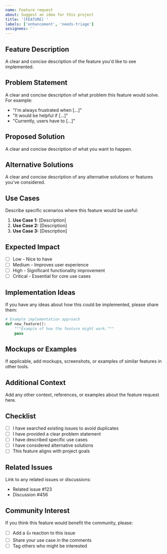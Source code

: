```yaml
---
name: Feature request
about: Suggest an idea for this project
title: '[FEATURE] '
labels: ['enhancement', 'needs-triage']
assignees: ''
---
```


## Feature Description

A clear and concise description of the feature you'd like to see implemented.

## Problem Statement

A clear and concise description of what problem this feature would solve. For example:
- "I'm always frustrated when [...]"
- "It would be helpful if [...]"
- "Currently, users have to [...]"

## Proposed Solution

A clear and concise description of what you want to happen.

## Alternative Solutions

A clear and concise description of any alternative solutions or features you've considered.

## Use Cases

Describe specific scenarios where this feature would be useful:

1. **Use Case 1:** [Description]
2. **Use Case 2:** [Description]
3. **Use Case 3:** [Description]

## Expected Impact

- [ ] Low - Nice to have
- [ ] Medium - Improves user experience
- [ ] High - Significant functionality improvement
- [ ] Critical - Essential for core use cases

## Implementation Ideas

If you have any ideas about how this could be implemented, please share them:

```python
# Example implementation approach
def new_feature():
    """Example of how the feature might work."""
    pass
```

## Mockups or Examples

If applicable, add mockups, screenshots, or examples of similar features in other tools.

## Additional Context

Add any other context, references, or examples about the feature request here.

## Checklist

- [ ] I have searched existing issues to avoid duplicates
- [ ] I have provided a clear problem statement
- [ ] I have described specific use cases
- [ ] I have considered alternative solutions
- [ ] This feature aligns with project goals

## Related Issues

Link to any related issues or discussions:
- Related issue #123
- Discussion #456

## Community Interest

If you think this feature would benefit the community, please:
- [ ] Add a 👍 reaction to this issue
- [ ] Share your use case in the comments
- [ ] Tag others who might be interested 